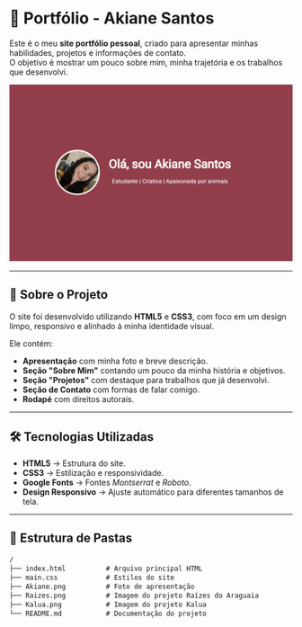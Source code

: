 # 🌸 Portfólio - Akiane Santos

Este é o meu **site portfólio pessoal**, criado para apresentar minhas habilidades, projetos e informações de contato.  
O objetivo é mostrar um pouco sobre mim, minha trajetória e os trabalhos que desenvolvi.

![Prévia do Site](Prévia.png)

---

## 📌 Sobre o Projeto

O site foi desenvolvido utilizando **HTML5** e **CSS3**, com foco em um design limpo, responsivo e alinhado à minha identidade visual.

Ele contém:
- **Apresentação** com minha foto e breve descrição.
- **Seção "Sobre Mim"** contando um pouco da minha história e objetivos.
- **Seção "Projetos"** com destaque para trabalhos que já desenvolvi.
- **Seção de Contato** com formas de falar comigo.
- **Rodapé** com direitos autorais.

---

## 🛠 Tecnologias Utilizadas

- **HTML5** → Estrutura do site.
- **CSS3** → Estilização e responsividade.
- **Google Fonts** → Fontes *Montserrat* e *Roboto*.
- **Design Responsivo** → Ajuste automático para diferentes tamanhos de tela.

---

## 📂 Estrutura de Pastas

```plaintext
/
├── index.html          # Arquivo principal HTML
├── main.css            # Estilos do site
├── Akiane.png          # Foto de apresentação
├── Raizes.png          # Imagem do projeto Raízes do Araguaia
├── Kalua.png           # Imagem do projeto Kalua
└── README.md           # Documentação do projeto
